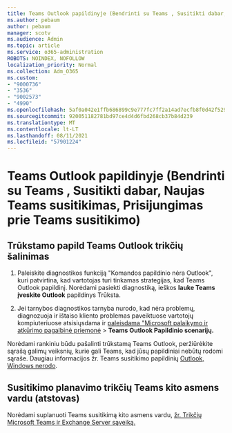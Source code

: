```yaml
---
title: Teams Outlook papildinyje (Bendrinti su Teams , Susitikti dabar, Naujas Teams susitikimas, Prisijungimas prie Teams susitikimo)
ms.author: pebaum
author: pebaum
manager: scotv
ms.audience: Admin
ms.topic: article
ms.service: o365-administration
ROBOTS: NOINDEX, NOFOLLOW
localization_priority: Normal
ms.collection: Adm_O365
ms.custom:
- "9000736"
- "3536"
- "9002573"
- "4990"
ms.openlocfilehash: 5af0a042e1ffb686899c9e777fc7ff2a14ad7ecfb8f0d42f529a7ddc449978e6
ms.sourcegitcommit: 920051182781bd97ce4d4d6fbd268cb37b84d239
ms.translationtype: MT
ms.contentlocale: lt-LT
ms.lasthandoff: 08/11/2021
ms.locfileid: "57901224"
---
```

# <a name="teams-outlook-add-in-share-to-teams--meet-now-new-teams-meeting-join-teams-meeting"></a>Teams Outlook papildinyje (Bendrinti su Teams , Susitikti dabar, Naujas Teams susitikimas, Prisijungimas prie Teams susitikimo)

## <a name="to-troubleshoot-a-missing-teams-outlook-add-in"></a>Trūkstamo papild Teams Outlook trikčių šalinimas

1. Paleiskite diagnostikos funkciją "Komandos papildinio nėra Outlook", kuri patvirtina, kad vartotojas turi tinkamas strategijas, kad Teams Outlook papildinį. Norėdami pasiekti diagnostiką, ieškos **lauke Teams įveskite Outlook** papildinys Trūksta.

1. Jei tarnybos diagnostikos tarnyba nurodo, kad nėra problemų, diagnozuoja ir ištaiso kliento problemas paveiktuose vartotojų kompiuteriuose atsisiųsdama ir [paleisdama "Microsoft palaikymo ir atkūrimo pagalbinė priemonė](https://aka.ms/SaRA-TeamsAddInScenario)  >  **Teams Outlook Papildinio scenarijų.**

Norėdami rankiniu būdu pašalinti trūkstamą Teams Outlook, peržiūrėkite sąrašą galimų veiksnių, kurie gali Teams, kad jūsų papildiniai nebūtų rodomi sąraše. Daugiau informacijos žr. Teams susitikimo papildinių [Outlook, Windows nerodo](https://docs.microsoft.com/microsoftteams/teams-add-in-for-outlook#teams-meeting-add-in-in-outlook-for-windows-does-not-show).

## <a name="to-troubleshoot-scheduling-a-teams-meeting-on-behalf-of-someone-else-delegate"></a>Susitikimo planavimo trikčių Teams kito asmens vardu (atstovas)

Norėdami suplanuoti Teams susitikimą kito asmens vardu, [žr. Trikčių Microsoft Teams ir Exchange Server sąveiką.](https://docs.microsoft.com/microsoftteams/troubleshoot/known-issues/teams-exchange-interaction-issue)
